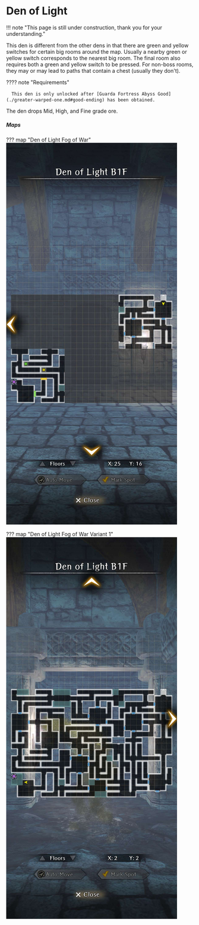 # Den of Light

!!! note "This page is still under construction, thank you for your understanding."

This den is different from the other dens in that there are green and yellow switches for certain big rooms around the map. Usually a nearby green or yellow switch corresponds to the nearest big room. The final room also requires both a green and yellow switch to be pressed. For non-boss rooms, they may or may lead to paths that contain a chest (usually they don't).

???? note "Requirements"

      This den is only unlocked after [Guarda Fortress Abyss Good](./greater-warped-one.md#good-ending) has been obtained.

The den drops Mid, High, and Fine grade ore.

##### Maps

??? map "Den of Light Fog of War"
      ![](img/den-of-light/den-of-light-fog.jpg)

??? map "Den of Light Fog of War Variant 1"
      ![](img/den-of-light/den-of-light-1.jpg)
